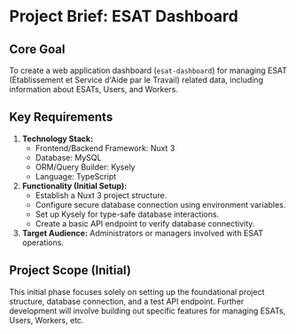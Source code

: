 # Project Brief: ESAT Dashboard

## Core Goal

To create a web application dashboard (`esat-dashboard`) for managing ESAT (Établissement et Service d'Aide par le Travail) related data, including information about ESATs, Users, and Workers.

## Key Requirements

1.  **Technology Stack:**
    *   Frontend/Backend Framework: Nuxt 3
    *   Database: MySQL
    *   ORM/Query Builder: Kysely
    *   Language: TypeScript
2.  **Functionality (Initial Setup):**
    *   Establish a Nuxt 3 project structure.
    *   Configure secure database connection using environment variables.
    *   Set up Kysely for type-safe database interactions.
    *   Create a basic API endpoint to verify database connectivity.
3.  **Target Audience:** Administrators or managers involved with ESAT operations.

## Project Scope (Initial)

This initial phase focuses solely on setting up the foundational project structure, database connection, and a test API endpoint. Further development will involve building out specific features for managing ESATs, Users, Workers, etc.
